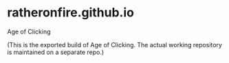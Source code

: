 # ratheronfire.github.io

Age of Clicking

(This is the exported build of Age of Clicking. The actual working repository is maintained on a separate repo.)
